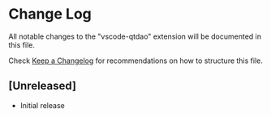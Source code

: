 # Change Log

All notable changes to the "vscode-qtdao" extension will be documented in this file.

Check [Keep a Changelog](http://keepachangelog.com/) for recommendations on how to structure this file.

## [Unreleased]

- Initial release